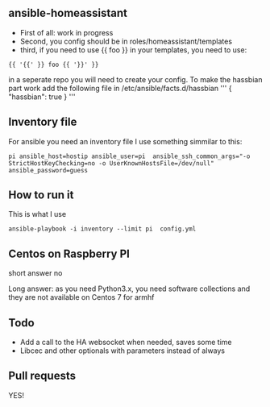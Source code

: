 ## ansible-homeassistant

* First of all: work in progress
* Second, you config should be in roles/homeassistant/templates
* third, if you need to use {{ foo }} in your templates, you need to use:
```
{{ '{{' }} foo {{ '}}' }}
```

in a seperate repo you will need to create your config.
To make the hassbian part work add the following file in /etc/ansible/facts.d/hassbian
'''
{
  "hassbian": true
}
'''

## Inventory file
For ansible you need an inventory file I use something simmilar to this:
```
pi ansible_host=hostip ansible_user=pi  ansible_ssh_common_args="-o StrictHostKeyChecking=no -o UserKnownHostsFile=/dev/null" ansible_password=guess
```

## How to run it
This is what I use
```
ansible-playbook -i inventory --limit pi  config.yml
```

## Centos on Raspberry PI
short answer no

Long answer: as you need Python3.x, you need software collections and they are not available on Centos 7 for armhf


## Todo
* Add a call to the HA websocket when needed, saves some time
* Libcec and other optionals with parameters instead of always


## Pull requests
YES!